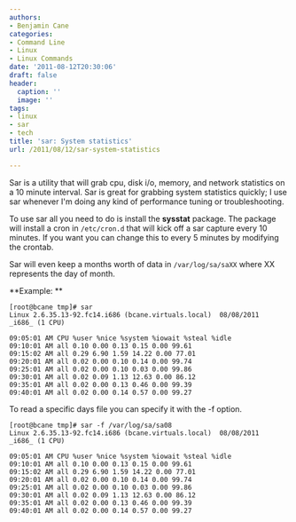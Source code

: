 ```yaml
---
authors:
- Benjamin Cane
categories:
- Command Line
- Linux
- Linux Commands
date: '2011-08-12T20:30:06'
draft: false
header:
  caption: ''
  image: ''
tags:
- linux
- sar
- tech
title: 'sar: System statistics'
url: /2011/08/12/sar-system-statistics

---
```


Sar is a utility that will grab cpu, disk i/o, memory, and network statistics on a 10 minute interval. Sar is great for grabbing system statistics quickly; I use sar whenever I'm doing any kind of performance tuning or troubleshooting.

To use sar all you need to do is install the **sysstat** package. The package will install a cron in `/etc/cron.d` that will kick off a sar capture every 10 minutes. If you want you can change this to every 5 minutes by modifying the crontab.

Sar will even keep a months worth of data in `/var/log/sa/saXX` where XX represents the day of month.

**Example: **

    [root@bcane tmp]# sar  
    Linux 2.6.35.13-92.fc14.i686 (bcane.virtuals.local)  08/08/2011  _i686_ (1 CPU)  
      
    09:05:01 AM CPU %user %nice %system %iowait %steal %idle  
    09:10:01 AM all 0.10 0.00 0.13 0.15 0.00 99.61  
    09:15:02 AM all 0.29 6.90 1.59 14.22 0.00 77.01  
    09:20:01 AM all 0.02 0.00 0.10 0.14 0.00 99.74  
    09:25:01 AM all 0.02 0.00 0.10 0.03 0.00 99.86  
    09:30:01 AM all 0.02 0.09 1.13 12.63 0.00 86.12  
    09:35:01 AM all 0.02 0.00 0.13 0.46 0.00 99.39  
    09:40:01 AM all 0.02 0.00 0.14 0.57 0.00 99.27

To read a specific days file you can specify it with the -f option.

    [root@bcane tmp]# sar -f /var/log/sa/sa08  
    Linux 2.6.35.13-92.fc14.i686 (bcane.virtuals.local)  08/08/2011  _i686_ (1 CPU)  
      
    09:05:01 AM CPU %user %nice %system %iowait %steal %idle  
    09:10:01 AM all 0.10 0.00 0.13 0.15 0.00 99.61  
    09:15:02 AM all 0.29 6.90 1.59 14.22 0.00 77.01  
    09:20:01 AM all 0.02 0.00 0.10 0.14 0.00 99.74  
    09:25:01 AM all 0.02 0.00 0.10 0.03 0.00 99.86  
    09:30:01 AM all 0.02 0.09 1.13 12.63 0.00 86.12  
    09:35:01 AM all 0.02 0.00 0.13 0.46 0.00 99.39  
    09:40:01 AM all 0.02 0.00 0.14 0.57 0.00 99.27  

